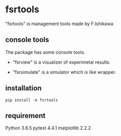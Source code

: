 # fsrtools
"fsrtools" is management tools made by F.Ishikawa

## console tools
The package has some console tools.

-  "fsrview" is a visualizer of experimetal results.

-  "fsrsimulate" is a simulator which is like wrapper.

## installation
`pip install -e fsrtools`

## requirement
Python 3.6.5
pytest 4.4.1
matplotlib 2.2.2


  



